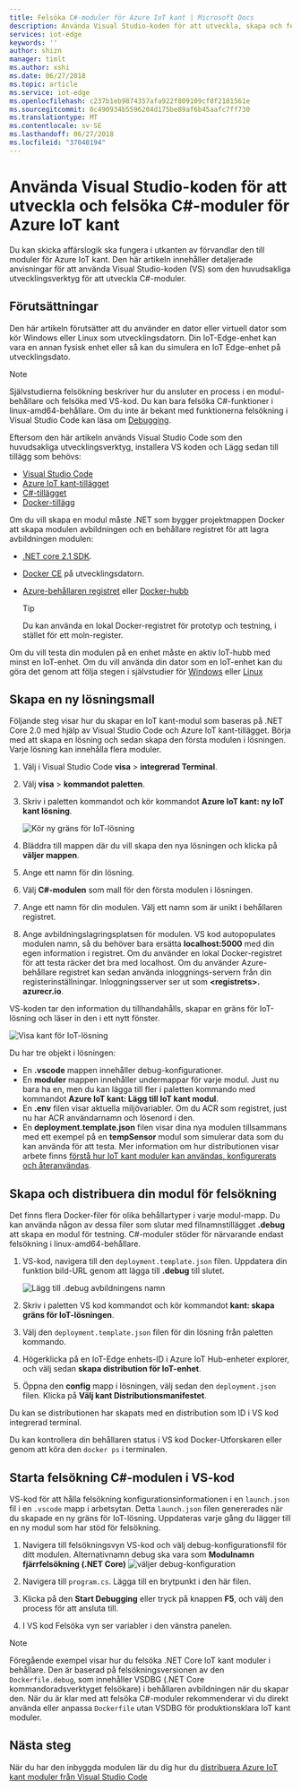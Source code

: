 ```yaml
---
title: Felsöka C#-moduler för Azure IoT kant | Microsoft Docs
description: Använda Visual Studio-koden för att utveckla, skapa och felsöka C#-modulen för Azure IoT kant
services: iot-edge
keywords: ''
author: shizn
manager: timlt
ms.author: xshi
ms.date: 06/27/2018
ms.topic: article
ms.service: iot-edge
ms.openlocfilehash: c237b1eb9874357afa922f809109cf8f2181561e
ms.sourcegitcommit: 0c490934b5596204d175be89af6b45aafc7ff730
ms.translationtype: MT
ms.contentlocale: sv-SE
ms.lasthandoff: 06/27/2018
ms.locfileid: "37048194"
---
```

# <a name="use-visual-studio-code-to-develop-and-debug-c-modules-for-azure-iot-edge"></a>Använda Visual Studio-koden för att utveckla och felsöka C#-moduler för Azure IoT kant

Du kan skicka affärslogik ska fungera i utkanten av förvandlar den till moduler för Azure IoT kant. Den här artikeln innehåller detaljerade anvisningar för att använda Visual Studio-koden (VS) som den huvudsakliga utvecklingsverktyg för att utveckla C#-moduler.

## <a name="prerequisites"></a>Förutsättningar
Den här artikeln förutsätter att du använder en dator eller virtuell dator som kör Windows eller Linux som utvecklingsdatorn. Din IoT-Edge-enhet kan vara en annan fysisk enhet eller så kan du simulera en IoT Edge-enhet på utvecklingsdato.

> [!NOTE]
> Självstudierna felsökning beskriver hur du ansluter en process i en modul-behållare och felsöka med VS-kod. Du kan bara felsöka C#-funktioner i linux-amd64-behållare. Om du inte är bekant med funktionerna felsökning i Visual Studio Code kan läsa om [Debugging](https://code.visualstudio.com/Docs/editor/debugging). 

Eftersom den här artikeln används Visual Studio Code som den huvudsakliga utvecklingsverktyg, installera VS koden och Lägg sedan till tillägg som behövs:
* [Visual Studio Code](https://code.visualstudio.com/) 
* [Azure IoT kant-tillägget](https://marketplace.visualstudio.com/items?itemName=vsciot-vscode.azure-iot-edge) 
* [C#-tillägget](https://marketplace.visualstudio.com/items?itemName=ms-vscode.csharp) 
* [Docker-tillägg](https://marketplace.visualstudio.com/items?itemName=PeterJausovec.vscode-docker)

Om du vill skapa en modul måste .NET som bygger projektmappen Docker att skapa modulen avbildningen och en behållare registret för att lagra avbildningen modulen:
* [.NET core 2.1 SDK](https://www.microsoft.com/net/download).
* [Docker CE](https://docs.docker.com/install/) på utvecklingsdatorn. 
* [Azure-behållaren registret](https://docs.microsoft.com/azure/container-registry/) eller [Docker-hubb](https://docs.docker.com/docker-hub/repos/#viewing-repository-tags)

   > [!TIP]
   > Du kan använda en lokal Docker-registret för prototyp och testning, i stället för ett moln-register. 

Om du vill testa din modulen på en enhet måste en aktiv IoT-hubb med minst en IoT-enhet. Om du vill använda din dator som en IoT-enhet kan du göra det genom att följa stegen i självstudier för [Windows](quickstart.md) eller [Linux](quickstart-linux.md) 

## <a name="create-a-new-solution-template"></a>Skapa en ny lösningsmall

Följande steg visar hur du skapar en IoT kant-modul som baseras på .NET Core 2.0 med hjälp av Visual Studio Code och Azure IoT kant-tillägget. Börja med att skapa en lösning och sedan skapa den första modulen i lösningen. Varje lösning kan innehålla flera moduler. 

1. Välj i Visual Studio Code **visa** > **integrerad Terminal**.
3. Välj **visa** > **kommandot paletten**. 
4. Skriv i paletten kommandot och kör kommandot **Azure IoT kant: ny IoT kant lösning**.

   ![Kör ny gräns för IoT-lösning](./media/how-to-develop-csharp-module/new-solution.png)

5. Bläddra till mappen där du vill skapa den nya lösningen och klicka på **väljer mappen**. 
6. Ange ett namn för din lösning. 
7. Välj **C#-modulen** som mall för den första modulen i lösningen.
8. Ange ett namn för din modulen. Välj ett namn som är unikt i behållaren registret. 
9. Ange avbildningslagringsplatsen för modulen. VS kod autopopulates modulen namn, så du behöver bara ersätta **localhost:5000** med din egen information i registret. Om du använder en lokal Docker-registret för att testa räcker det bra med localhost. Om du använder Azure-behållare registret kan sedan använda inloggnings-servern från din registerinställningar. Inloggningsserver ser ut som  **\<registrets\>. azurecr.io**.

VS-koden tar den information du tillhandahålls, skapar en gräns för IoT-lösning och läser in den i ett nytt fönster.

   ![Visa kant för IoT-lösning](./media/how-to-develop-csharp-module/view-solution.png)

Du har tre objekt i lösningen: 
* En **.vscode** mappen innehåller debug-konfigurationer.
* En **moduler** mappen innehåller undermappar för varje modul. Just nu bara ha en, men du kan lägga till fler i paletten kommando med kommandot **Azure IoT kant: Lägg till IoT kant modul**. 
* En **.env** filen visar aktuella miljövariabler. Om du ACR som registret, just nu har ACR användarnamn och lösenord i den. 
* En **deployment.template.json** filen visar dina nya modulen tillsammans med ett exempel på en **tempSensor** modul som simulerar data som du kan använda för att testa. Mer information om hur distributionen visar arbete finns [förstå hur IoT kant moduler kan användas, konfigurerats och återanvändas](module-composition.md).

## <a name="build-and-deploy-your-module-for-debugging"></a>Skapa och distribuera din modul för felsökning

Det finns flera Docker-filer för olika behållartyper i varje modul-mapp. Du kan använda någon av dessa filer som slutar med filnamnstillägget **.debug** att skapa en modul för testning. C#-moduler stöder för närvarande endast felsökning i linux-amd64-behållare.

1. VS-kod, navigera till den `deployment.template.json` filen. Uppdatera din funktion bild-URL genom att lägga till **.debug** till slutet.

   ![Lägg till .debug avbildningens namn](./media/how-to-develop-csharp-module/image-debug.png)

2. Skriv i paletten VS kod kommandot och kör kommandot **kant: skapa gräns för IoT-lösningen**.
3. Välj den `deployment.template.json` filen för din lösning från paletten kommando. 
4. Högerklicka på en IoT-Edge enhets-ID i Azure IoT Hub-enheter explorer, och välj sedan **skapa distribution för IoT-enhet**. 
5. Öppna den **config** mapp i lösningen, välj sedan den `deployment.json` filen. Klicka på **Välj kant Distributionsmanifestet**. 

Du kan se distributionen har skapats med en distribution som ID i VS kod integrerad terminal.

Du kan kontrollera din behållaren status i VS kod Docker-Utforskaren eller genom att köra den `docker ps` i terminalen.

## <a name="start-debugging-c-module-in-vs-code"></a>Starta felsökning C#-modulen i VS-kod
VS-kod för att hålla felsökning konfigurationsinformationen i en `launch.json` fil i en `.vscode` mapp i arbetsytan. Detta `launch.json` filen genererades när du skapade en ny gräns för IoT-lösning. Uppdateras varje gång du lägger till en ny modul som har stöd för felsökning. 

1. Navigera till felsökningsvyn VS-kod och välj debug-konfigurationsfil för ditt modulen. Alternativnamn debug ska vara som **Modulnamn fjärrfelsökning (.NET Core)** ![väljer debug-konfiguration](./media/how-to-develop-csharp-module/debug-config.png)

2. Navigera till `program.cs`. Lägga till en brytpunkt i den här filen.

3. Klicka på den **Start Debugging** eller tryck på knappen **F5**, och välj den process för att ansluta till.

4. I VS kod Felsöka vyn ser variabler i den vänstra panelen. 

> [!NOTE]
> Föregående exempel visar hur du felsöka .NET Core IoT kant moduler i behållare. Den är baserad på felsökningsversionen av den `Dockerfile.debug`, som innehåller VSDBG (.NET Core kommandoradsverktyget felsökare) i behållaren avbildningen när du skapar den. När du är klar med att felsöka C#-moduler rekommenderar vi du direkt använda eller anpassa `Dockerfile` utan VSDBG för produktionsklara IoT kant moduler.

## <a name="next-steps"></a>Nästa steg

När du har den inbyggda modulen lär du dig hur du [distribuera Azure IoT kant moduler från Visual Studio Code](how-to-deploy-modules-vscode.md)

